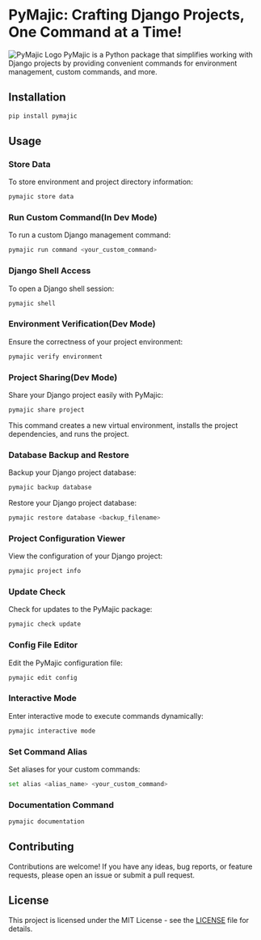 # PyMajic: Crafting Django Projects, One Command at a Time!
![PyMajic Logo](https://github.com/Codewithshagbaor/PyMajic/assets/67190277/9a12d4a9-07c5-446e-a392-55e1457f3292)
PyMajic is a Python package that simplifies working with Django projects by providing convenient commands for environment management, custom commands, and more.

## Installation

```bash
pip install pymajic
```

## Usage

### Store Data

To store environment and project directory information:

```bash
pymajic store data
```

### Run Custom Command(In Dev Mode)

To run a custom Django management command:

```bash
pymajic run command <your_custom_command>
```

### Django Shell Access

To open a Django shell session:

```bash
pymajic shell
```

### Environment Verification(Dev Mode)

Ensure the correctness of your project environment:

```bash
pymajic verify environment
```

### Project Sharing(Dev Mode)

Share your Django project easily with PyMajic:

```bash
pymajic share project
```

This command creates a new virtual environment, installs the project dependencies, and runs the project.

### Database Backup and Restore

Backup your Django project database:

```bash
pymajic backup database
```

Restore your Django project database:

```bash
pymajic restore database <backup_filename>
```

### Project Configuration Viewer

View the configuration of your Django project:

```bash
pymajic project info
```

### Update Check

Check for updates to the PyMajic package:

```bash
pymajic check update
```

### Config File Editor

Edit the PyMajic configuration file:

```bash
pymajic edit config
```

### Interactive Mode

Enter interactive mode to execute commands dynamically:

```bash
pymajic interactive mode
```

### Set Command Alias

Set aliases for your custom commands:

```bash
set alias <alias_name> <your_custom_command>
```

### Documentation Command

```bash
pymajic documentation
```
## Contributing

Contributions are welcome! If you have any ideas, bug reports, or feature requests, please open an issue or submit a pull request.

## License

This project is licensed under the MIT License - see the [LICENSE](LICENSE) file for details.
